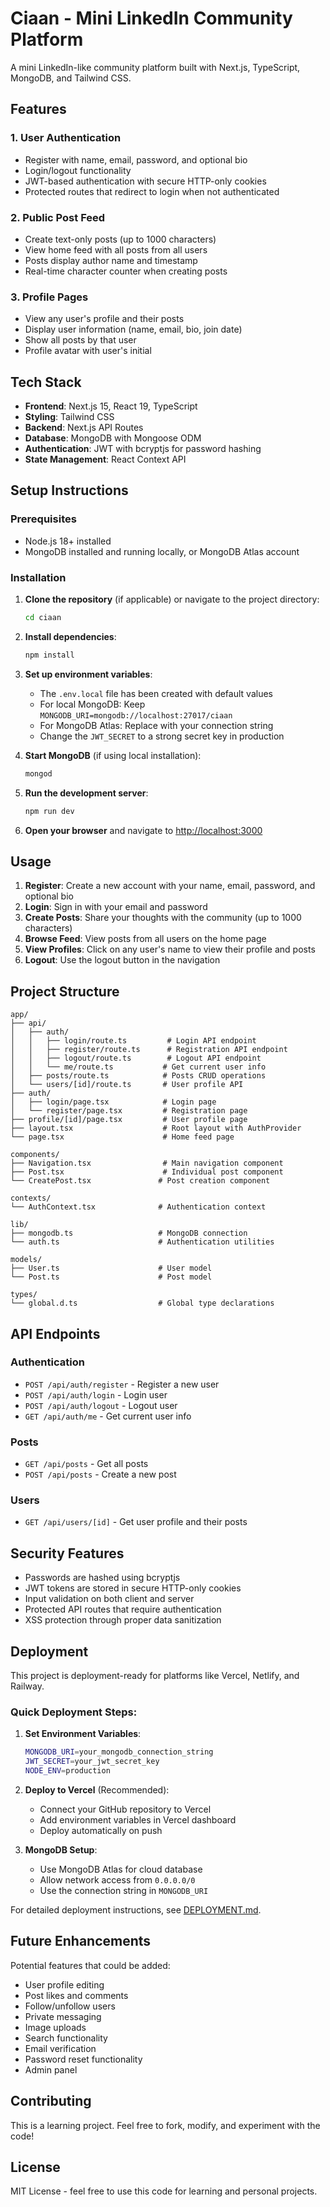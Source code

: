 # Ciaan - Mini LinkedIn Community Platform

A mini LinkedIn-like community platform built with Next.js, TypeScript, MongoDB, and Tailwind CSS.

## Features

### 1. User Authentication
- Register with name, email, password, and optional bio
- Login/logout functionality
- JWT-based authentication with secure HTTP-only cookies
- Protected routes that redirect to login when not authenticated

### 2. Public Post Feed
- Create text-only posts (up to 1000 characters)
- View home feed with all posts from all users
- Posts display author name and timestamp
- Real-time character counter when creating posts

### 3. Profile Pages
- View any user's profile and their posts
- Display user information (name, email, bio, join date)
- Show all posts by that user
- Profile avatar with user's initial

## Tech Stack

- **Frontend**: Next.js 15, React 19, TypeScript
- **Styling**: Tailwind CSS
- **Backend**: Next.js API Routes
- **Database**: MongoDB with Mongoose ODM
- **Authentication**: JWT with bcryptjs for password hashing
- **State Management**: React Context API

## Setup Instructions

### Prerequisites
- Node.js 18+ installed
- MongoDB installed and running locally, or MongoDB Atlas account

### Installation

1. **Clone the repository** (if applicable) or navigate to the project directory:
   ```bash
   cd ciaan
   ```

2. **Install dependencies**:
   ```bash
   npm install
   ```

3. **Set up environment variables**:
   - The `.env.local` file has been created with default values
   - For local MongoDB: Keep `MONGODB_URI=mongodb://localhost:27017/ciaan`
   - For MongoDB Atlas: Replace with your connection string
   - Change the `JWT_SECRET` to a strong secret key in production

4. **Start MongoDB** (if using local installation):
   ```bash
   mongod
   ```

5. **Run the development server**:
   ```bash
   npm run dev
   ```

6. **Open your browser** and navigate to [http://localhost:3000](http://localhost:3000)

## Usage

1. **Register**: Create a new account with your name, email, password, and optional bio
2. **Login**: Sign in with your email and password
3. **Create Posts**: Share your thoughts with the community (up to 1000 characters)
4. **Browse Feed**: View posts from all users on the home page
5. **View Profiles**: Click on any user's name to view their profile and posts
6. **Logout**: Use the logout button in the navigation

## Project Structure

```
app/
├── api/
│   ├── auth/
│   │   ├── login/route.ts         # Login API endpoint
│   │   ├── register/route.ts      # Registration API endpoint
│   │   ├── logout/route.ts        # Logout API endpoint
│   │   └── me/route.ts           # Get current user info
│   ├── posts/route.ts            # Posts CRUD operations
│   └── users/[id]/route.ts       # User profile API
├── auth/
│   ├── login/page.tsx            # Login page
│   └── register/page.tsx         # Registration page
├── profile/[id]/page.tsx         # User profile page
├── layout.tsx                    # Root layout with AuthProvider
└── page.tsx                      # Home feed page

components/
├── Navigation.tsx                # Main navigation component
├── Post.tsx                      # Individual post component
└── CreatePost.tsx               # Post creation component

contexts/
└── AuthContext.tsx              # Authentication context

lib/
├── mongodb.ts                   # MongoDB connection
└── auth.ts                      # Authentication utilities

models/
├── User.ts                      # User model
└── Post.ts                      # Post model

types/
└── global.d.ts                  # Global type declarations
```

## API Endpoints

### Authentication
- `POST /api/auth/register` - Register a new user
- `POST /api/auth/login` - Login user
- `POST /api/auth/logout` - Logout user
- `GET /api/auth/me` - Get current user info

### Posts
- `GET /api/posts` - Get all posts
- `POST /api/posts` - Create a new post

### Users
- `GET /api/users/[id]` - Get user profile and their posts

## Security Features

- Passwords are hashed using bcryptjs
- JWT tokens are stored in secure HTTP-only cookies
- Input validation on both client and server
- Protected API routes that require authentication
- XSS protection through proper data sanitization

## Deployment

This project is deployment-ready for platforms like Vercel, Netlify, and Railway.

### Quick Deployment Steps:

1. **Set Environment Variables**:
   ```bash
   MONGODB_URI=your_mongodb_connection_string
   JWT_SECRET=your_jwt_secret_key
   NODE_ENV=production
   ```

2. **Deploy to Vercel** (Recommended):
   - Connect your GitHub repository to Vercel
   - Add environment variables in Vercel dashboard
   - Deploy automatically on push

3. **MongoDB Setup**:
   - Use MongoDB Atlas for cloud database
   - Allow network access from `0.0.0.0/0`
   - Use the connection string in `MONGODB_URI`

For detailed deployment instructions, see [DEPLOYMENT.md](./DEPLOYMENT.md).

## Future Enhancements

Potential features that could be added:
- User profile editing
- Post likes and comments
- Follow/unfollow users
- Private messaging
- Image uploads
- Search functionality
- Email verification
- Password reset functionality
- Admin panel

## Contributing

This is a learning project. Feel free to fork, modify, and experiment with the code!

## License

MIT License - feel free to use this code for learning and personal projects.
